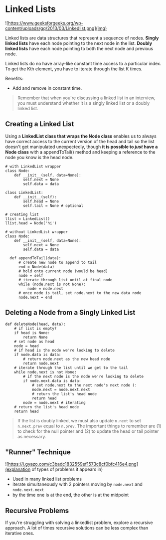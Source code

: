 # Linked Lists
![https://www.geeksforgeeks.org/wp-content/uploads/gq/2013/03/Linkedlist.png](img)

Linked lists are data structures that represent a sequence of nodes.
**Singly linked lists** have each node pointing to the next node in the list.
**Doubly linked lists** have each node pointing to both the next node and previous node.

Linked lists do no have array-like constant time access to a particular index.
To get the Kth element, you have to iterate through the list K times.

Benefits:
- Add and remove in constant time.

> Remember that when you're discussing a linked list in an interview, you must understand whether it is a singly linked list or a doubly linked list.

## Creating a Linked List
Using a **LinkedList class that wraps the Node class** enables us to always have correct access to the current version of the head and tail so the list doesn't get manipulated unexpectedly, though **it is possible to *just* have a Node class** with a appendToTail() method and keeping a reference to the node you know is the head node.
```
# with LinkedList wrapper
class Node:
    def __init__(self, data=None):
        self.next = None
        self.data = data

class LinkedList:
    def __init__(self):
        self.head = None
        self.tail = None # optional

# creating list
llist = LinkedList()
llist.head = Node('hi')
```

```
# without LinkedList wrapper
class Node:
    def __init__(self, data=None):
        self.next = None
        self.data = data
  
  def appendToTail(data):
      # create new node to append to tail
      end = Node(data)
      # hold onto current node (would be head)
      node = self
      # iterate through list until at final node
      while (node.next is not None):
          node = node.next
      # once node is tail, set node.next to the new data node
      node.next = end
```

## Deleting a Node from a Singly Linked List
```
def deleteNode(head, data):
    # if list is empty?
    if head is None:
        return None
    # set node as head
    node = head
    # if head is the node we're looking to delete
    if node.data is data:
        # return node.next as the new head node
        return node.next
    # iterate through the list until we get to the tail
    while node.next is not None:
        # if the next node is the node we're looking to delete
        if node.next.data is data:
            # set node.next to the next node's next node (:
            node.next = node.next.next
            # return the list's head node
            return head
        node = node.next # iterating
    # return the list's head node
    return head
```
> If the list is doubly linked, we must also update `n.next` to set `n.next.prev` equal to `n.prev`.
> The important things to remember are (1) to check for the null pointer and (2) to update the head or tail pointer as necessary.

## "Runner" Technique
![https://i.gyazo.com/c3badc1832559ef1573c8cf0bfc416e4.png](explanation of types of problems it appears in)
- Used in many linked list problems
- iterate simultaneously with 2 pointers moving by `node.next` and `node.next.next`
- by the time one is at the end, the other is at the midpoint

## Recursive Problems
If you're struggling with solving a linkedlist problem, explore a recursive approach.  A lot of times recursive solutions can be less complex than iterative ones.

